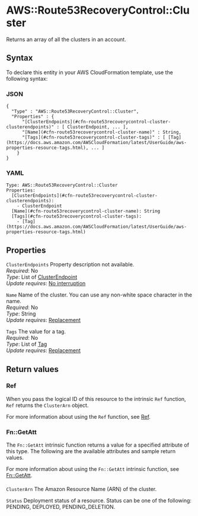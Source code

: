 # AWS::Route53RecoveryControl::Cluster<a name="aws-resource-route53recoverycontrol-cluster"></a>

Returns an array of all the clusters in an account\.

## Syntax<a name="aws-resource-route53recoverycontrol-cluster-syntax"></a>

To declare this entity in your AWS CloudFormation template, use the following syntax:

### JSON<a name="aws-resource-route53recoverycontrol-cluster-syntax.json"></a>

```
{
  "Type" : "AWS::Route53RecoveryControl::Cluster",
  "Properties" : {
      "[ClusterEndpoints](#cfn-route53recoverycontrol-cluster-clusterendpoints)" : [ ClusterEndpoint, ... ],
      "[Name](#cfn-route53recoverycontrol-cluster-name)" : String,
      "[Tags](#cfn-route53recoverycontrol-cluster-tags)" : [ [Tag](https://docs.aws.amazon.com/AWSCloudFormation/latest/UserGuide/aws-properties-resource-tags.html), ... ]
    }
}
```

### YAML<a name="aws-resource-route53recoverycontrol-cluster-syntax.yaml"></a>

```
Type: AWS::Route53RecoveryControl::Cluster
Properties: 
  [ClusterEndpoints](#cfn-route53recoverycontrol-cluster-clusterendpoints): 
    - ClusterEndpoint
  [Name](#cfn-route53recoverycontrol-cluster-name): String
  [Tags](#cfn-route53recoverycontrol-cluster-tags): 
    - [Tag](https://docs.aws.amazon.com/AWSCloudFormation/latest/UserGuide/aws-properties-resource-tags.html)
```

## Properties<a name="aws-resource-route53recoverycontrol-cluster-properties"></a>

`ClusterEndpoints`  <a name="cfn-route53recoverycontrol-cluster-clusterendpoints"></a>
Property description not available\.  
*Required*: No  
*Type*: List of [ClusterEndpoint](aws-properties-route53recoverycontrol-cluster-clusterendpoint.md)  
*Update requires*: [No interruption](https://docs.aws.amazon.com/AWSCloudFormation/latest/UserGuide/using-cfn-updating-stacks-update-behaviors.html#update-no-interrupt)

`Name`  <a name="cfn-route53recoverycontrol-cluster-name"></a>
Name of the cluster\. You can use any non\-white space character in the name\.  
*Required*: No  
*Type*: String  
*Update requires*: [Replacement](https://docs.aws.amazon.com/AWSCloudFormation/latest/UserGuide/using-cfn-updating-stacks-update-behaviors.html#update-replacement)

`Tags`  <a name="cfn-route53recoverycontrol-cluster-tags"></a>
The value for a tag\.  
*Required*: No  
*Type*: List of [Tag](https://docs.aws.amazon.com/AWSCloudFormation/latest/UserGuide/aws-properties-resource-tags.html)  
*Update requires*: [Replacement](https://docs.aws.amazon.com/AWSCloudFormation/latest/UserGuide/using-cfn-updating-stacks-update-behaviors.html#update-replacement)

## Return values<a name="aws-resource-route53recoverycontrol-cluster-return-values"></a>

### Ref<a name="aws-resource-route53recoverycontrol-cluster-return-values-ref"></a>

When you pass the logical ID of this resource to the intrinsic `Ref` function, `Ref` returns the `ClusterArn` object\.

For more information about using the `Ref` function, see [Ref](https://docs.aws.amazon.com/AWSCloudFormation/latest/UserGuide/intrinsic-function-reference-ref.html)\.

### Fn::GetAtt<a name="aws-resource-route53recoverycontrol-cluster-return-values-fn--getatt"></a>

The `Fn::GetAtt` intrinsic function returns a value for a specified attribute of this type\. The following are the available attributes and sample return values\.

For more information about using the `Fn::GetAtt` intrinsic function, see [Fn::GetAtt](https://docs.aws.amazon.com/AWSCloudFormation/latest/UserGuide/intrinsic-function-reference-getatt.html)\.

#### <a name="aws-resource-route53recoverycontrol-cluster-return-values-fn--getatt-fn--getatt"></a>

`ClusterArn`  <a name="ClusterArn-fn::getatt"></a>
The Amazon Resource Name \(ARN\) of the cluster\.

`Status`  <a name="Status-fn::getatt"></a>
Deployment status of a resource\. Status can be one of the following: PENDING, DEPLOYED, PENDING\_DELETION\.